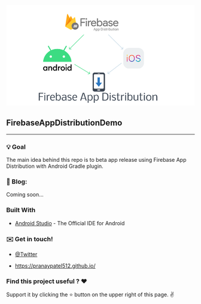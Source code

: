 ![banner](./images/firebase_app_distribution_pranay.png) 
-------------------------------------------------------
## FirebaseAppDistributionDemo
-----------------

### :bulb: Goal 

The main idea behind this repo is to beta app release using Firebase App Distribution with Android Gradle plugin.

### :book: Blog:

Coming soon...


### Built With

* [Android Studio](https://developer.android.com/studio/index.html) - The Official IDE for Android

### :envelope: Get in touch!

* [@Twitter](https://twitter.com/pranatpatel_)

* https://pranaypatel512.github.io/

### Find this project useful ? ❤️

Support it by clicking the ⭐️ button on the upper right of this page. ✌️
